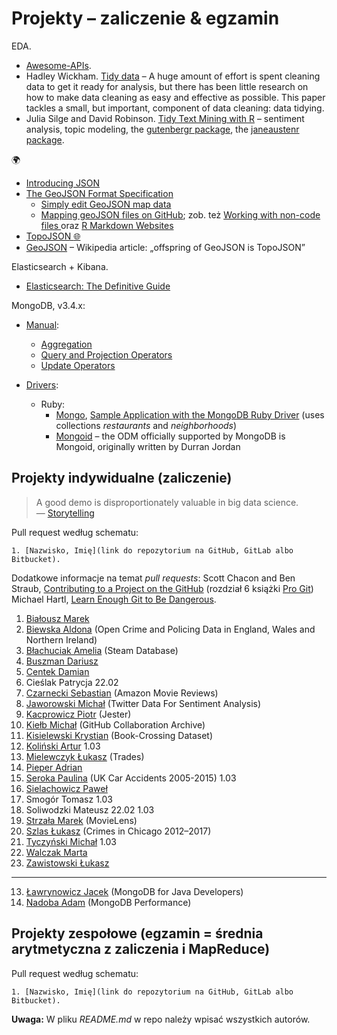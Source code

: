# Projekty – zaliczenie & egzamin

EDA.

* [Awesome-APIs](git@github.com:abhishekbanthia/Awesome-APIs.git).
* Hadley Wickham.
  [Tidy data](http://vita.had.co.nz/papers/tidy-data.html) –
  A huge amount of effort is spent cleaning data to get it ready for analysis, but
  there has been little research on how to make data cleaning as easy and
  effective as possible. This paper tackles a small, but important, component of
  data cleaning: data tidying.
* Julia Silge and David Robinson.
  [Tidy Text Mining with R](http://tidytextmining.com) – sentiment analysis, topic modeling,
  the [gutenbergr package](https://github.com/ropenscilabs/gutenbergr),
  the [janeaustenr package](https://cran.r-project.org/web/packages/janeaustenr/index.html).

:earth_africa:

* [Introducing JSON](http://www.json.org/)
* [The GeoJSON Format Specification](http://geojson.org/geojson-spec.html)
  - [Simply edit GeoJSON map data](http://geojson.io/)
  - [Mapping geoJSON files on GitHub](https://help.github.com/articles/mapping-geojson-files-on-github);
    zob. też [Working with non-code files ](https://help.github.com/categories/working-with-non-code-files/)
    oraz
    [R Markdown Websites](http://rmarkdown.rstudio.com/rmarkdown_websites.html)
* [TopoJSON :globe_with_meridians:](https://github.com/topojson/topojson)
* [GeoJSON](https://en.wikipedia.org/wiki/GeoJSON) – Wikipedia article:
  „offspring of GeoJSON is TopoJSON”

Elasticsearch + Kibana.

* [Elasticsearch: The Definitive Guide](https://www.elastic.co/guide/en/elasticsearch/guide/master/index.html)

MongoDB, v3.4.x:

* [Manual](https://docs.mongodb.com/manual/):
  - [Aggregation](https://docs.mongodb.com/manual/aggregation/)
  - [Query and Projection Operators](https://docs.mongodb.org/manual/reference/operator/query/)
  - [Update Operators](https://docs.mongodb.org/manual/reference/operator/update/)

* [Drivers](https://docs.mongodb.com/ecosystem/drivers/):
  - Ruby:
    * [Mongo](https://docs.mongodb.com/ruby-driver/master/quick-start/),
      [Sample Application with the MongoDB Ruby Driver](https://github.com/steveren/ruby-driver-sample-app)
      (uses collections _restaurants_ and _neighborhoods_)
    * [Mongoid](https://docs.mongodb.com/ruby-driver/master/mongoid/) –
      the ODM officially supported by MongoDB is Mongoid,
      originally written by Durran Jordan


## Projekty indywidualne (zaliczenie)

> A good demo is disproportionately valuable in big data science.<br>
> — [Storytelling](http://en.wikipedia.org/wiki/Storytelling)

Pull request według schematu:
```
1. [Nazwisko, Imię](link do repozytorium na GitHub, GitLab albo Bitbucket).
```

Dodatkowe informacje na temat _pull requests_: Scott Chacon and Ben Straub,
[Contributing to a Project on the GitHub](https://git-scm.com/book/en/v2/GitHub-Contributing-to-a-Project)
(rozdział 6 książki [Pro Git](https://git-scm.com/book/en/v2))
Michael Hartl, [Learn Enough Git to Be Dangerous](https://www.learnenough.com/git-tutorial).

1. [Białousz Marek](https://github.com/Mareks1/noSQL-projekt)
2. [Biewska Aldona](https://github.com/abie115/nosql) (Open Crime and Policing Data in England, Wales and Northern Ireland)
3. [Błachuciak Amelia](https://github.com/erathiel/nosql) (Steam Database)
4. [Buszman Dariusz](https://github.com/dbuszman/NoSQL)
5. [Centek Damian](https://github.com/DragonDC/NoSQL)
6. Cieślak Patrycja 22.02
7. [Czarnecki Sebastian](https://github.com/sebcza/nosql.git) (Amazon Movie Reviews)
8. [Jaworowski Michał](https://github.com/kropeq/nosql) (Twitter Data For Sentiment Analysis)
9. [Kacprowicz Piotr](https://github.com/Undauted/NoSQL) (Jester)
10. [Kiełb Michał](https://github.com/mkielb/nosql) (GitHub Collaboration Archive)
11. [Kisielewski Krystian](https://bitbucket.org/nosql2017/nosql) (Book-Crossing Dataset)
12. [Koliński Artur](https://github.com/artkolinski/NoSQL) 1.03
14. [Mielewczyk Łukasz](https://github.com/romety2/nosql) (Trades)
16. [Pieper Adrian](https://github.com/adrpieper/ug-nosql-project)
17. [Seroka Paulina](https://github.com/pseroka/nosql) (UK Car Accidents 2005-2015) 1.03
18. [Sielachowicz Paweł](https://github.com/psielachowicz/NoSQLDB)
19. Smogór Tomasz 1.03
20. Soliwodzki Mateusz 22.02 1.03
21. [Strzała Marek](https://github.com/MarekAG/nosql) (MovieLens)
22. [Szlas Łukasz](https://github.com/vakoz2/nosql) (Crimes in Chicago 2012–2017)
23. [Tyczyński Michał](https://github.com/mtyczynski/nosql) 1.03
24. [Walczak Marta](https://github.com/mawala/projekty-nosql)
25. [Zawistowski Łukasz](https://github.com/lzawistowski/nosql)

----

13. [Ławrynowicz Jacek](https://github.com/jlawrynowicz/projekty-nosql) (MongoDB for Java Developers)
15. [Nadoba Adam](https://github.com/anadoba/projekty-nosql) (MongoDB Performance)


## Projekty zespołowe (egzamin = średnia arytmetyczna z zaliczenia i MapReduce)

Pull request według schematu:
```
1. [Nazwisko, Imię](link do repozytorium na GitHub, GitLab albo Bitbucket).
```

**Uwaga:** W pliku _README.md_ w repo należy wpisać wszystkich autorów.
